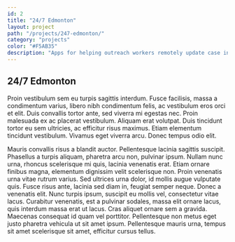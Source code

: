 ```yaml
---
id: 2
title: "24/7 Edmonton"
layout: project
path: "/projects/247-edmonton/"
category: "projects"
color: "#F5AB35"
description: "Apps for helping outreach workers remotely update case information and track program statistics."
---
```


## 24/7 Edmonton

Proin vestibulum sem eu turpis sagittis interdum. Fusce facilisis, massa a condimentum varius, libero nibh condimentum felis, ac vestibulum eros orci et elit. Duis convallis tortor ante, sed viverra mi egestas nec. Proin malesuada ex ac placerat vestibulum. Aliquam erat volutpat. Duis tincidunt tortor eu sem ultricies, ac efficitur risus maximus. Etiam elementum tincidunt vestibulum. Vivamus eget viverra arcu. Donec tempus odio elit.

Mauris convallis risus a blandit auctor. Pellentesque lacinia sagittis suscipit. Phasellus a turpis aliquam, pharetra arcu non, pulvinar ipsum. Nullam nunc urna, rhoncus scelerisque mi quis, lacinia venenatis erat. Etiam ornare finibus magna, elementum dignissim velit scelerisque non. Proin venenatis urna vitae rutrum varius. Sed ultrices urna dolor, id mollis augue vulputate quis. Fusce risus ante, lacinia sed diam in, feugiat semper neque. Donec a venenatis elit. Nunc turpis ipsum, suscipit eu mollis vel, consectetur vitae lacus. Curabitur venenatis, est a pulvinar sodales, massa elit ornare lacus, quis interdum massa erat ut lacus. Cras aliquet ornare sem a gravida. Maecenas consequat id quam vel porttitor. Pellentesque non metus eget justo pharetra vehicula ut sit amet ipsum. Pellentesque mauris urna, tempus sit amet scelerisque sit amet, efficitur cursus tellus.